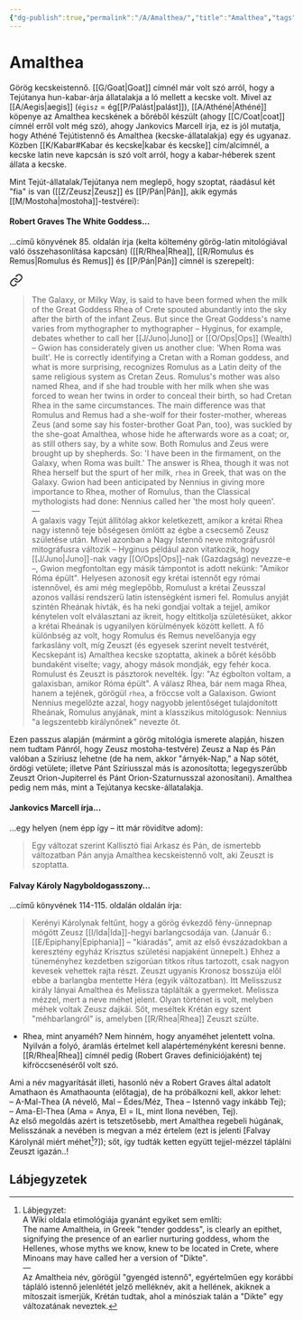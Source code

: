 ```yaml
---
{"dg-publish":true,"permalink":"/A/Amalthea/","title":"Amalthea","tags":["Englishtexttranslated","containstransclusions"],"created":"2023-11-13T05:35","updated":"2025-04-29T10:15"}
---
```



# Amalthea

Görög kecskeistennő. [[G/Goat\|Goat]] címnél már volt szó arról, hogy a Tejútanya hun-kabar-árja állatalakja a ló mellett a kecske volt. Mivel az [[A/Aegis\|aegis]] (`égisz` = ég[[P/Palást\|palást]]), [[A/Athéné\|Athéné]] köpenye az Amalthea kecskének a bőréből készült (ahogy [[C/Coat\|coat]] címnél erről volt még szó), ahogy Jankovics Marcell írja, ez is jól mutatja, hogy Athéné Tejútistennő és Amalthea (kecske-állatalakja) egy és ugyanaz.  
Közben [[K/Kabar#Kabar és kecske\|kabar és kecske]] cím/alcímnél, a kecske latin neve kapcsán is szó volt arról, hogy a kabar-héberek szent állata a kecske.  

Mint Tejút-állatalak/Tejútanya nem meglepő, hogy szoptat, ráadásul két "fia" is van ([[Z/Zeusz\|Zeusz]] és [[P/Pán\|Pán]], akik egymás [[M/Mostoha\|mostoha]]-testvérei):  

#### Robert Graves The White Goddess...

...című könyvének 85. oldalán írja (kelta költemény görög-latin mitológiával való összehasonlítása kapcsán) ([[R/Rhea\|Rhea]], [[R/Romulus és Remus\|Romulus és Remus]] és [[P/Pán\|Pán]] címnél is szerepelt):  

<div class="transclusion internal-embed is-loaded"><a class="markdown-embed-link" href="/R/Rhea/#eaulcb" aria-label="Open link"><svg xmlns="http://www.w3.org/2000/svg" width="24" height="24" viewBox="0 0 24 24" fill="none" stroke="currentColor" stroke-width="2" stroke-linecap="round" stroke-linejoin="round" class="svg-icon lucide-link"><path d="M10 13a5 5 0 0 0 7.54.54l3-3a5 5 0 0 0-7.07-7.07l-1.72 1.71"></path><path d="M14 11a5 5 0 0 0-7.54-.54l-3 3a5 5 0 0 0 7.07 7.07l1.71-1.71"></path></svg></a><div class="markdown-embed">



> The Galaxy, or Milky Way, is said to have been formed when the milk of the Great Goddess Rhea of Crete spouted abundantly into the sky after the birth of the infant Zeus. But since the Great Goddess's name varies from mythographer to mythographer – Hyginus, for example, debates whether to call her [[J/Juno\|Juno]] or [[O/Ops\|Ops]] (Wealth) – Gwion has considerately given us another clue: 'When Roma was built'. He is correctly identifying a Cretan with a Roman goddess, and what is more surprising, recognizes Romulus as a Latin deity of the same religious system as Cretan Zeus. Romulus's mother was also named Rhea, and if she had trouble with her milk when she was forced to wean her twins in order to conceal their birth, so had Cretan Rhea in the same circumstances. The main difference was that Romulus and Remus had a she-wolf for their foster-mother, whereas Zeus (and some say his foster-brother Goat Pan, too), was suckled by the she-goat Amalthea, whose hide he afterwards wore as a coat; or, as still others say, by a white sow. Both Romulus and Zeus were brought up by shepherds. So: 'I have been in the firmament, on the Galaxy, when Roma was built.' The answer is Rhea, though it was not Rhea herself but the spurt of her milk, `rhea` in Greek, that was on the Galaxy. Gwion had been anticipated by Nennius in giving more importance to Rhea, mother of Romulus, than the Classical mythologists had done: Nennius called her 'the most holy queen'.  
> —  
> A galaxis vagy Tejút állítólag akkor keletkezett, amikor a krétai Rhea nagy istennő teje bőségesen ömlött az égbe a csecsemő Zeusz születése után. Mivel azonban a Nagy Istennő neve mitográfusról mitográfusra változik – Hyginus például azon vitatkozik, hogy [[J/Juno\|Juno]]-nak vagy [[O/Ops\|Ops]]-nak (Gazdagság) nevezze-e –, Gwion megfontoltan egy másik támpontot is adott nekünk: "Amikor Róma épült". Helyesen azonosít egy krétai istennőt egy római istennővel, és ami még meglepőbb, Romulust a krétai Zeusszal azonos vallási rendszerű latin istenségként ismeri fel. Romulus anyját szintén Rheának hívták, és ha neki gondjai voltak a tejjel, amikor kénytelen volt elválasztani az ikreit, hogy eltitkolja születésüket, akkor a krétai Rheának is ugyanilyen körülmények között kellett. A fő különbség az volt, hogy Romulus és Remus nevelőanyja egy farkaslány volt, míg Zeuszt (és egyesek szerint nevelt testvérét, Kecskepánt is) Amalthea kecske szoptatta, akinek a bőrét később bundaként viselte; vagy, ahogy mások mondják, egy fehér koca. Romulust és Zeuszt is pásztorok nevelték. Így: "Az égbolton voltam, a galaxisban, amikor Róma épült". A válasz Rhea, bár nem maga Rhea, hanem a tejének, görögül `rhea`, a fröccse volt a Galaxison. Gwiont Nennius megelőzte azzal, hogy nagyobb jelentőséget tulajdonított Rheának, Romulus anyjának, mint a klasszikus mitológusok: Nennius "a legszentebb királynőnek" nevezte őt.  


</div></div>


Ezen passzus alapján (mármint a görög mitológia ismerete alapján, hiszen nem tudtam Pánról, hogy Zeusz mostoha-testvére) Zeusz a Nap és Pán valóban a Szíriusz lehetne (de ha nem, akkor "árnyék-Nap," a Nap sötét, ördögi vetülete; illetve Pánt Szíriusszal más is azonosította; legegyszerűbb Zeuszt Orion-Jupiterrel és Pánt Orion-Szaturnusszal azonosítani). Amalthea pedig nem más, mint a Tejútanya kecske-állatalakja.  

#### Jankovics Marcell írja...

...egy helyen (nem épp így – itt már rövidítve adom):  
> Egy változat szerint Kallisztó fiai Arkasz és Pán, de ismertebb változatban Pán anyja Amalthea kecskeistennő volt, aki Zeuszt is szoptatta.  

#### Falvay Károly Nagyboldogasszony...

...című könyvének 114-115. oldalán oldalán írja:  
> Kerényi Károlynak feltűnt, hogy a görög évkezdő fény-ünnepnap mögött Zeusz [[I/Ida\|Ida]]-hegyi barlangcsodája van. (Január 6.: [[E/Epiphany\|Epiphania]] – "kiáradás", amit az első évszázadokban a keresztény egyház Krisztus születési napjaként ünnepelt.) Ehhez a tüneményhez kezdetben szigorúan titkos rítus tartozott, csak nagyon kevesek vehettek rajta részt. Zeuszt ugyanis Kronosz bosszúja elől ebbe a barlangba mentette Héra (egyik változatban). Itt Melisszusz király lányai Amalthea és Melissza táplálták a gyermeket. Melissza mézzel, mert a neve méhet jelent. Olyan történet is volt, melyben méhek voltak Zeusz dajkái. Sőt, meséltek Krétán egy szent "méhbarlangról" is, amelyben [[R/Rhea\|Rhea]] Zeuszt szülte.  
- Rhea, mint anyaméh? Nem hinném, hogy anyaméhet jelentett volna. Nyilván a folyó, áramlás értelmet kell alapérteményként keresni benne. [[R/Rhea\|Rhea]] címnél pedig (Robert Graves definíciójaként) tej kifröccsenéséről volt szó.

Ami a név magyarítását illeti, hasonló név a Robert Graves által adatolt Amathaon és Amathaounta (előtagja), de ha próbálkozni kell, akkor lehet:  
– A-Mal-Thea (A névelő, Mal – Édes/Méz, Thea – Istennő vagy inkább Tej);  
– Ama-El-Thea (Ama = Anya, El = IL, mint Ilona nevében, Tej).  
Az első megoldás azért is tetszetősebb, mert Amalthea regebeli húgának, Melisszának a nevében is megvan a méz értelem (ezt is jelenti \[Falvay Károlynál miért méhet[^1]?\]); sőt, így tudták ketten együtt tejjel-mézzel táplálni Zeuszt igazán..!  

## Lábjegyzetek

[^1]: Lábjegyzet:  
A Wiki oldala etimológiája gyanánt egyiket sem említi:  
The name Amaltheia, in Greek "tender goddess", is clearly an epithet, signifying the presence of an earlier nurturing goddess, whom the Hellenes, whose myths we know, knew to be located in Crete, where Minoans may have called her a version of "Dikte".  
—  
Az Amaltheia név, görögül "gyengéd istennő", egyértelműen egy korábbi tápláló istennő jelenlétét jelző melléknév, akit a hellének, akiknek a mítoszait ismerjük, Krétán tudtak, ahol a minósziak talán a "Dikte" egy változatának neveztek.  